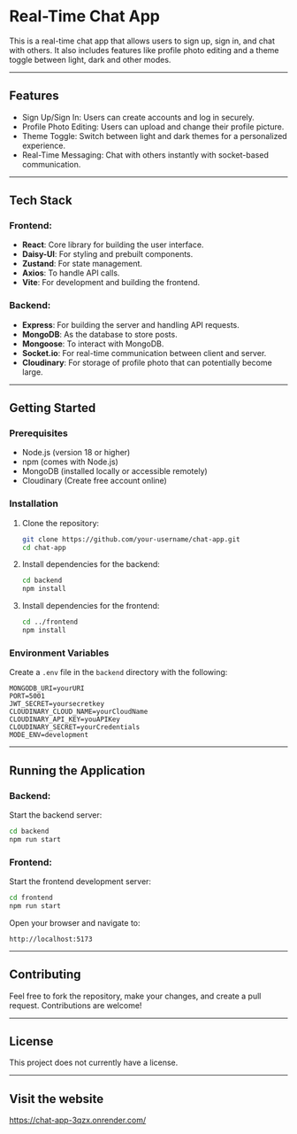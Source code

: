 # Real-Time Chat App

This is a real-time chat app that allows users to sign up, sign in, and chat with others. It also includes features like profile photo editing and a theme toggle between light, dark and other modes.

---

## Features

- Sign Up/Sign In: Users can create accounts and log in securely.
- Profile Photo Editing: Users can upload and change their profile picture.
- Theme Toggle: Switch between light and dark themes for a personalized experience.
- Real-Time Messaging: Chat with others instantly with socket-based communication.
---

## Tech Stack

### Frontend:

- **React**: Core library for building the user interface.
- **Daisy-UI**: For styling and prebuilt components.
- **Zustand**: For state management.
- **Axios**: To handle API calls.
- **Vite**: For development and building the frontend.

### Backend:

- **Express**: For building the server and handling API requests.
- **MongoDB**: As the database to store posts.
- **Mongoose**: To interact with MongoDB.
- **Socket.io**: For real-time communication between client and server.
- **Cloudinary**: For storage of profile photo that can potentially become large.

---

## Getting Started

### Prerequisites

- Node.js (version 18 or higher)
- npm (comes with Node.js)
- MongoDB (installed locally or accessible remotely)
- Cloudinary (Create free account online) 

### Installation

1. Clone the repository:

   ```bash
   git clone https://github.com/your-username/chat-app.git
   cd chat-app
   ```

2. Install dependencies for the backend:

   ```bash
   cd backend
   npm install
   ```

3. Install dependencies for the frontend:

   ```bash
   cd ../frontend
   npm install
   ```

### Environment Variables

Create a `.env` file in the `backend` directory with the following:

```env
MONGODB_URI=yourURI
PORT=5001
JWT_SECRET=yoursecretkey
CLOUDINARY_CLOUD_NAME=yourCloudName
CLOUDINARY_API_KEY=youAPIKey
CLOUDINARY_SECRET=yourCredentials
MODE_ENV=development
```

---

## Running the Application

### Backend:

Start the backend server:

```bash
cd backend
npm run start
```

### Frontend:

Start the frontend development server:

```bash
cd frontend
npm run start
```

Open your browser and navigate to:

```
http://localhost:5173
```

---

## Contributing

Feel free to fork the repository, make your changes, and create a pull request. Contributions are welcome!

---

## License

This project does not currently have a license.

---

## Visit the website
https://chat-app-3qzx.onrender.com/

